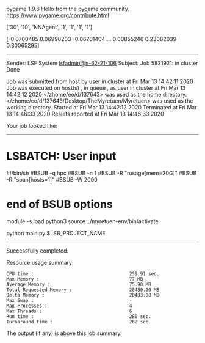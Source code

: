 pygame 1.9.6
Hello from the pygame community. https://www.pygame.org/contribute.html


 ['30', '10', 'NNAgent', '1', '1', '1', '1'] 







[-0.0700485   0.06990203 -0.06701404 ...  0.00855246  0.23082039
  0.30065295]

------------------------------------------------------------
Sender: LSF System <lsfadmin@n-62-21-106>
Subject: Job 5821921: <NNAgent3Test8> in cluster <dcc> Done

Job <NNAgent3Test8> was submitted from host <n-62-30-7> by user <s183905> in cluster <dcc> at Fri Mar 13 14:42:11 2020
Job was executed on host(s) <n-62-21-106>, in queue <hpc>, as user <s183905> in cluster <dcc> at Fri Mar 13 14:42:12 2020
</zhome/ee/d/137643> was used as the home directory.
</zhome/ee/d/137643/Desktop/TheMyretuen/Myretuen> was used as the working directory.
Started at Fri Mar 13 14:42:12 2020
Terminated at Fri Mar 13 14:46:33 2020
Results reported at Fri Mar 13 14:46:33 2020

Your job looked like:

------------------------------------------------------------
# LSBATCH: User input
#!/bin/sh
#BSUB -q hpc
#BSUB -n 1
#BSUB -R "rusage[mem=20G]"
#BSUB -R "span[hosts=1]"
#BSUB -W 2000
# end of BSUB options

module -s load python3
source ../myretuen-env/bin/activate

python main.py $LSB_PROJECT_NAME


------------------------------------------------------------

Successfully completed.

Resource usage summary:

    CPU time :                                   259.91 sec.
    Max Memory :                                 77 MB
    Average Memory :                             75.90 MB
    Total Requested Memory :                     20480.00 MB
    Delta Memory :                               20403.00 MB
    Max Swap :                                   -
    Max Processes :                              4
    Max Threads :                                6
    Run time :                                   280 sec.
    Turnaround time :                            262 sec.

The output (if any) is above this job summary.

